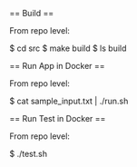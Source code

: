 == Build ==

From repo level:

$ cd src
$ make build
$ ls build

== Run App in Docker ==

From repo level:

$ cat sample_input.txt | ./run.sh

== Run Test in Docker ==

From repo level:

$ ./test.sh